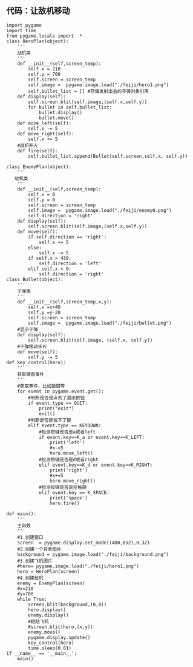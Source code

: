 ## 代码：让敌机移动

    import pygame
    import time
    from pygame.locals import  *
    class HeroPlan(object):
        '''
        战机类
        '''
        def __init__(self,screen_temp):
            self.x = 210
            self.y = 700
            self.screen = screen_temp
            self.image =  pygame.image.load("./feiji/hero1.png")
            self.bullet_list = [] #存储发射出去的子弹对象引用
        def display(self):
            self.screen.blit(self.image,(self.x,self.y))
            for bullet in self.bullet_list:
                bullet.display()
                bullet.move()
        def move_left(self):
            self.x -= 5
        def move_right(self):
            self.x += 5
        #战机开火
        def fire(self):
            self.bullet_list.append(Bullet(self.screen,self.x, self.y))

    class EnemyPlan(object):
        '''
       敌机类
        '''
        def __init__(self,screen_temp):
            self.x = 0
            self.y = 0
            self.screen = screen_temp
            self.image =  pygame.image.load("./feiji/enemy0.png")
            self.direction = 'right'
        def display(self):
            self.screen.blit(self.image,(self.x,self.y))
        def move(self):
            if self.direction == 'right':
                self.x += 5
            else:
                self.x -= 5
            if self.x > 430:
                self.direction = 'left'
            elif self.x < 0:
                self.direction = 'right'
    class Bullet(object):
        '''
        子弹类
        '''
        def __init__(self,screen_temp,x,y):
            self.x =x+40
            self.y =y-20
            self.screen = screen_temp
            self.image =  pygame.image.load("./feiji/bullet.png")
        #显示子弹
        def display(self):
            self.screen.blit(self.image, (self.x, self.y))
        #子弹移动步长
        def move(self):
            self.y -= 5
    def key_control(hero):
        '''
        获取键盘事件
        '''
        #获取事件，比如按键等
        for event in pygame.event.get():
            #判断是否是点击了退出按钮
            if event.type == QUIT:
                print("exit")
                exit()
            #判断是否是按下了键
            elif event.type == KEYDOWN:
                #检测按键是否是a或者left
                if event.key==K_a or event.key==K_LEFT:
                    print('left')
                    #x-=5
                    hero.move_left()
                #检测按键是否是d或者right
                elif event.key==K_d or event.key==K_RIGHT:
                    print('right')
                    #x+=5
                    hero.move_right()
                #检测按键是否是空格键
                elif event.key == K_SPACE:
                    print('space')
                    hero.fire()

    def main():
        '''
        主函数
        '''
        #1.创建窗口
        screen  = pygame.display.set_mode((480,852),0,32)
        #2.创建一个背景图片
        background = pygame.image.load("./feiji/background.png")
        #3.创建飞机图片
        #hero= pygame.image.load("./feiji/hero1.png")
        hero = HeroPlan(screen)
        #4.创建敌机
        enemy = EnemyPlan(screen)
        #x=210
        #y=700
        while True:
            screen.blit(background,(0,0))
            hero.display()
            enemy.display()
            #粘贴飞机
            #screen.blit(hero,(x,y))
            enemy.move()
            pygame.display.update()
            key_control(hero)
            time.sleep(0.01)
    if __name__ == '__main__':
        main()
